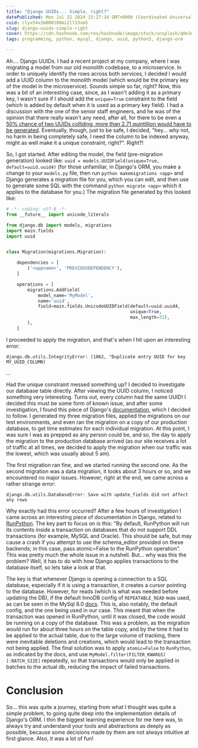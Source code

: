 ```yaml
---
title: "Django UUIDs... Simple, right?"
datePublished: Mon Jul 22 2024 15:27:34 GMT+0000 (Coordinated Universal Time)
cuid: clyx54v3m000108mi2ll53xm5
slug: django-uuids-simple-right
cover: https://cdn.hashnode.com/res/hashnode/image/stock/unsplash/qHx3w6Gwz9k/upload/fce901633318298c0fe33c9ac6f6719f.jpeg
tags: programming, python, mysql, django, uuid, python3, django-orm

---
```


Ah.... Django UUIDs. I had a recent project at my company, where I was migrating a model from our old monolith codebase, to a microservice. In order to uniquely identify the rows across both services, I decided I would add a UUID column to the monolith model (which would be the primary key of the model in the microservice). Sounds simple so far, right? Now, this was a bit of an interesting case, since, as I wasn't adding it as a primary key, I wasn't sure if I should add the `unique=True` constraint to the field (which is added by default when it is used as a primary key field). I had a discussion with the one of the senior staff engineers, and he was of the opinion that there really wasn't any need, after all, for there to be even a [50% chance of two UUIDs colliding, more than 2.71 quintillion would have to be generated](https://en.wikipedia.org/wiki/Universally_unique_identifier#Collisions). Eventually, though, just to be safe, I decided, "hey... why not, no harm in being completely safe, I need the column to be indexed anyway, might as well make it a unique constraint, right?". Right?!

So, I got started. After editing the model, the field (pre-migration generation) looked like: `uuid = models.UUIDField(unique=True, default=uuid.uuid4)` (for those unfamiliar, in Django's ORM, you make a change to your `models.py` file, then run `python makemigrations <app>` and Django generates a migration file for you, which you can edit, and then use to generate some SQL with the command `python migrate <app>` which it applies to the database for you.) The migration file generated by this looked like:

```python
# -*- coding: utf-8 -*-
from __future__ import unicode_literals

from django.db import models, migrations
import main.fields
import uuid


class Migration(migrations.Migration):

    dependencies = [
        ('<appname>', 'PREVIOUSDEPENDENCY'),
    ]

    operations = [
        migrations.AddField(
            model_name='MyModel',
            name='uuid',
            field=main.fields.UnicodeUUIDField(default=uuid.uuid4,
                                               unique=True, 
                                               max_length=32),
        ),
    ]
```

I proceeded to apply the migration, and that's when I hit upon an interesting error:

```
django.db.utils.IntegrityError: (1062, "Duplicate entry UUID for key MY_UUID_COLUMN)
```

...

Had the unique constraint messed something up? I decided to investigate our database table directly. After viewing the UUID column, I noticed something very interesting. Turns out, every column had the same UUID! I decided this must be some form of known issue, and after some investigation, I found this piece of Django's [documentation](https://docs.djangoproject.com/en/5.0/howto/writing-migrations/#migrations-that-add-unique-fields), which I decided to follow. I generated my three migration files, applied the migrations on our test environments, and even ran the migration on a copy of our production database, to get time estimates for each individual migration. At this point, I was sure I was as prepped as any person could be, and so, the day to apply the migration to the production database arrived (as our site receives a lot of traffic at all times, we decided to apply the migration when our traffic was the lowest, which was usually about 5 am).

The first migration ran fine, and we started running the second one. As the second migration was a data migration, it tooks about 3 hours or so, and we encountered no major issues. However, right at the end, we came across a rather strange error:

```
django.db.utils.DatabaseError: Save with update_fields did not affect any rows
```

Why exactly had this error occurred? After a few hours of investigation I came across an interesting piece of documentation in Django, related to [RunPython](https://docs.djangoproject.com/en/5.0/ref/migration-operations/#runpython). The key part to focus on is this: "By default, RunPython will run its contents inside a transaction on databases that do not support DDL transactions (for example, MySQL and Oracle). This should be safe, but may cause a crash if you attempt to use the schema_editor provided on these backends; in this case, pass atomic=False to the RunPython operation". This was pretty much the whole issue in a nutshell. But... why was this the problem? Well, it has to do with how Django applies transactions to the database itself, so lets take a look at that.

The key is that whenever Django is opening a connection to a SQL database, especially if it is using a transaction, it creates a cursor pointing to the database. However, for reads (which is what was needed before updating the DB), if the default InnoDB config of `REPEATABLE_READ` was used, as can be seen in the MySql 8.0 [docs](https://dev.mysql.com/doc/refman/8.0/en/innodb-transaction-isolation-levels.html#innodb-repeatable-read). This is, also notably, the default config, and the one being used in our case. This meant that when the transaction was opened in RunPython, until it was closed, the code would be running on a copy of the database. This was a problem, as the migration would run for about three hours on the table copy, and by the time it had to be applied to the actual table, due to the large volume of tracking, there were inevitable deletions and creations, which would lead to the transaction not being applied. The final solution was to apply `atomic=False` to `RunPython`, as indicated by the docs, and use `MyModel.filter(FILTER_KWARGS)[:BATCH_SIZE]` repeatedly, so that transactions would only be applied in batches to the actual db, reducing the impact of failed transactions.

# Conclusion
So... this was quite a journey, starting from what I thought was quite a simple problem, to going quite deep into the implementation details of Django's ORM. I thin the biggest learning experience for me here was, to always try and understand your tools and abstractions as deeply as possible, because some decisions made by them are not always intuitive at first glance. Also, it was a lot of fun!